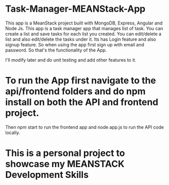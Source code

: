 # Task-Manager-MEANStack-App

This app is a MeanStack project built with MongoDB, Express, Angular and Node Js. This app is a task manager app that manages list of task. You can create a list and save tasks for each list you created. You can edit/delete a list and also edit/delete the tasks under it. Its has Login feature and also signup feature. So when using the app first sign up with email and password. So that's the functionality of the App.

I'll modify later and do unit testing and add other features to it.

# To run the App first navigate to the api/frontend folders and do npm install on both the API and frontend project.

Then npm start to run the frontend app and node app.js to run the API code locally.

# This is a personal project to showcase my MEANSTACK Development Skills
